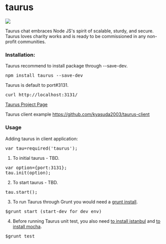 taurus
=========

<a href="https://travis-ci.org/kyasuda2003/taurus"><img src="https://travis-ci.org/kyasuda2003/taurus.svg?branch=master"></a>

Taurus chat embraces Node JS's spirit of scalable, sturdy, and secure. Taurus loves charity works and is ready to be commissioned in any non-profit communities.

<h3>Installation:</h3>

Taurus recommend to install package through --save-dev.
<pre>
npm install taurus --save-dev
</pre>

Taurus is default to port#3131.

<pre>
curl http://localhost:3131/<file_name>
</pre>

<a href="http://kyasuda2003.github.io/taurus/">Taurus Project Page</a>

Taurus client example
<a href="https://github.com/kyasuda2003/taurus-client">
https://github.com/kyasuda2003/taurus-client
</a>

<h3>Usage</h3>
Adding taurus in client application:
<pre>
var tau=required('taurus');
</pre>


1) To initial taurus - TBD.
<pre>
var option={port:3131};
tau.init(option);
</pre>

2) To start taurus - TBD.
<pre>
tau.start();
</pre>

3) To run Taurus through Grunt you would need a <a href="http://gruntjs.com/getting-started">grunt install</a>.
<pre>
$grunt start (start-dev for dev env)
</pre>

4) Before running Taurus unit test, you also need <a href="https://www.npmjs.com/package/istanbul">to install istanbul</a> and <a href="http://mochajs.org/"> to install mocha</a>.
<pre>
$grunt test
</pre>

